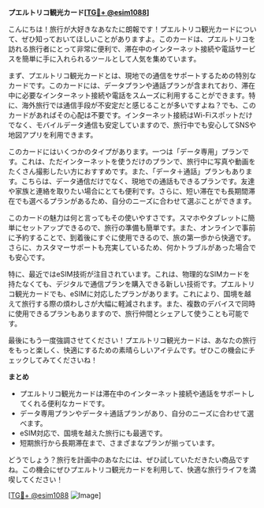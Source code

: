 **プエルトリコ観光カード[[TG💪+ @esim1088](https://t.me/s/esim1088)]**

こんにちは！旅行が大好きなあなたに朗報です！プエルトリコ観光カードについて、ぜひ知っておいてほしいことがありますよ。このカードは、プエルトリコを訪れる旅行者にとって非常に便利で、滞在中のインターネット接続や電話サービスを簡単に手に入れられるツールとして人気を集めています。

まず、プエルトリコ観光カードとは、現地での通信をサポートするための特別なカードです。このカードには、データプランや通話プランが含まれており、滞在中に必要なインターネット接続や電話をスムーズに利用することができます。特に、海外旅行では通信手段が不安定だと感じることが多いですよね？でも、このカードがあればその心配は不要です。インターネット接続はWi-Fiスポットだけでなく、モバイルデータ通信も安定していますので、旅行中でも安心してSNSや地図アプリを利用できます。

このカードにはいくつかのタイプがあります。一つは「データ専用」プランです。これは、ただインターネットを使うだけのプランで、旅行中に写真や動画をたくさん撮影したい方におすすめです。また、「データ＋通話」プランもあります。こちらは、データ通信だけでなく、現地での通話もできるプランです。友達や家族と連絡を取りたい場合にとても便利です。さらに、短い滞在でも長期間滞在でも選べるプランがあるため、自分のニーズに合わせて選ぶことができます。

このカードの魅力は何と言ってもその使いやすさです。スマホやタブレットに簡単にセットアップできるので、旅行の準備も簡単です。また、オンラインで事前に予約することで、到着後にすぐに使用できるので、旅の第一歩から快適です。さらに、カスタマーサポートも充実しているため、何かトラブルがあった場合でも安心です。

特に、最近ではeSIM技術が注目されています。これは、物理的なSIMカードを持たなくても、デジタルで通信プランを購入できる新しい技術です。プエルトリコ観光カードでも、eSIMに対応したプランがあります。これにより、国境を越えて旅行する際の煩わしさが大幅に軽減されます。また、複数のデバイスで同時に使用できるプランもありますので、旅行仲間とシェアして使うことも可能です。

最後にもう一度強調させてください！プエルトリコ観光カードは、あなたの旅行をもっと楽しく、快適にするための素晴らしいアイテムです。ぜひこの機会にチェックしてみてくださいね！

**まとめ**

- プエルトリコ観光カードは滞在中のインターネット接続や通話をサポートしてくれる便利なカードです。
- データ専用プランやデータ＋通話プランがあり、自分のニーズに合わせて選べます。
- eSIM対応で、国境を越えた旅行にも最適です。
- 短期旅行から長期滞在まで、さまざまなプランが揃っています。

どうでしょう？旅行を計画中のあなたには、ぜひ試していただきたい商品ですね。この機会にぜひプエルトリコ観光カードを利用して、快適な旅行ライフを満喫してください！

[[TG💪+ @esim1088](https://t.me/s/esim1088) ![Image](https://i.postimg.cc/Y0z9fWf4/image.png)]